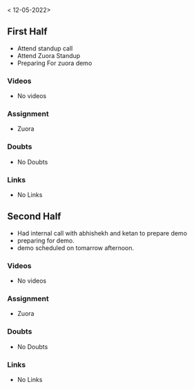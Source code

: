 < 12-05-2022>

## First Half
- Attend standup call
- Attend Zuora Standup
- Preparing For zuora demo 

### Videos
- No videos

### Assignment 
- Zuora

### Doubts
- No Doubts

### Links
- No Links

## Second Half
- Had internal call with abhishekh and ketan to prepare demo
- preparing for demo.
- demo scheduled on tomarrow afternoon.

### Videos
- No videos

### Assignment 
- Zuora

### Doubts
- No Doubts

### Links
- No Links
